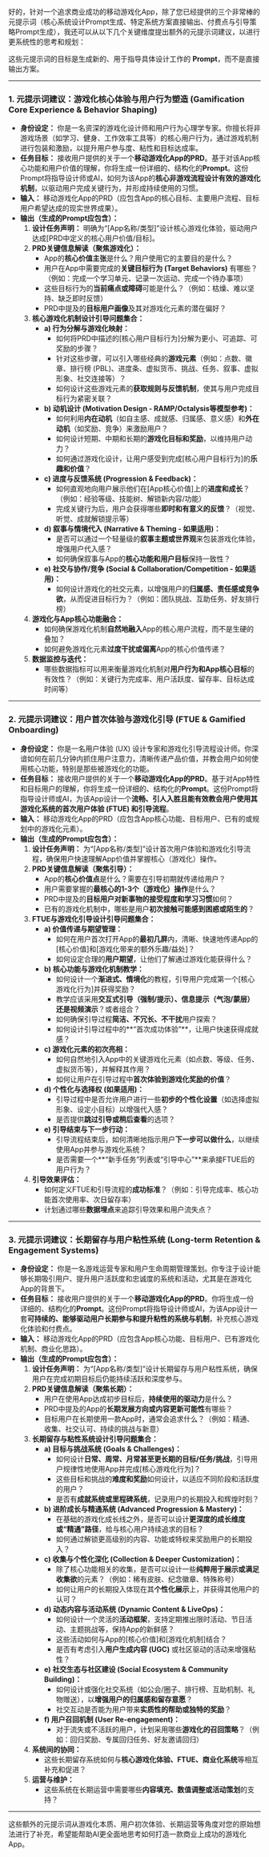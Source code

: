 好的，针对一个追求商业成功的移动游戏化App，除了您已经提供的三个非常棒的元提示词（核心系统设计Prompt生成、特定系统方案直接输出、付费点与引导策略Prompt生成），我还可以从以下几个关键维度提出额外的元提示词建议，以进行更系统性的思考和规划：

这些元提示词的目标是生成新的、用于指导具体设计工作的 **Prompt**，而不是直接输出方案。

---

### 1. 元提示词建议：游戏化核心体验与用户行为塑造 (Gamification Core Experience & Behavior Shaping)

*   **身份设定：** 你是一名资深的游戏化设计师和用户行为心理学专家。你擅长将非游戏场景（如学习、健身、工作效率工具等）的核心用户行为，通过游戏机制进行包装和激励，以提升用户参与度、粘性和目标达成率。
*   **任务目标：** 接收用户提供的关于一个**移动游戏化App的PRD**。基于对该App核心功能和用户价值的理解，你将生成一份详细的、结构化的**Prompt**。这份Prompt将指导设计师或AI，如何为该App的**核心非游戏流程设计有效的游戏化机制**，以驱动用户完成关键行为，并形成持续使用的习惯。
*   **输入：** 移动游戏化App的PRD（应包含App的核心目标、主要用户流程、目标用户希望达成的现实世界成果）。
*   **输出（生成的Prompt应包含）：**
    1.  **设计任务声明：** 明确为“[App名称/类型]”设计核心游戏化体验，驱动用户达成[PRD中定义的核心用户价值/目标]。
    2.  **PRD关键信息解读（聚焦游戏化）：**
        *   App的**核心价值主张**是什么？用户使用它的主要目的是什么？
        *   用户在App中需要完成的**关键目标行为 (Target Behaviors)** 有哪些？（例如：完成一个学习单元、记录一次运动、完成一个待办事项）
        *   这些目标行为的**当前痛点或障碍**可能是什么？（例如：枯燥、难以坚持、缺乏即时反馈）
        *   PRD中提及的**目标用户画像**及其对游戏化元素的潜在偏好？
    3.  **核心游戏化机制设计引导问题集合：**
        *   **a) 行为分解与游戏化映射：**
            *   如何将PRD中描述的[核心用户目标行为]分解为更小、可追踪、可奖励的步骤？
            *   针对这些步骤，可以引入哪些经典的**游戏元素**（例如：点数、徽章、排行榜 (PBL)、进度条、虚拟货币、挑战、任务、叙事、虚拟形象、社交连接等）？
            *   如何设计这些游戏元素的**获取规则与反馈机制**，使其与用户完成目标行为紧密关联？
        *   **b) 动机设计 (Motivation Design - RAMP/Octalysis等模型参考)：**
            *   如何利用**内在动机**（如自主感、成就感、归属感、意义感）和**外在动机**（如奖励、竞争）来激励用户？
            *   如何设计短期、中期和长期的**游戏化目标和奖励**，以维持用户动力？
            *   如何通过游戏化设计，让用户感受到完成[核心用户目标行为]的**乐趣和价值**？
        *   **c) 进度与反馈系统 (Progression & Feedback)：**
            *   如何直观地向用户展示他们在[App核心价值]上的**进度和成长**？（例如：经验等级、技能树、解锁新内容/功能）
            *   完成关键行为后，用户会获得哪些**即时和有意义的反馈**？（视觉、听觉、成就解锁提示等）
        *   **d) 叙事与情境代入 (Narrative & Theming - 如果适用)：**
            *   是否可以通过一个轻量级的**叙事主题或世界观**来包装游戏化体验，增强用户代入感？
            *   如何确保叙事与App的**核心功能和用户目标**保持一致性？
        *   **e) 社交与协作/竞争 (Social & Collaboration/Competition - 如果适用)：**
            *   如何设计游戏化的社交元素，以增强用户的**归属感、责任感或竞争欲**，从而促进目标行为？（例如：团队挑战、互助任务、好友排行榜）
    4.  **游戏化与App核心功能融合：**
        *   如何确保游戏化机制**自然地融入**App的核心用户流程，而不是生硬的叠加？
        *   如何避免游戏化元素**过度干扰或偏离**App的核心价值传递？
    5.  **数据监控与迭代：**
        *   哪些数据指标可以用来衡量游戏化机制对**用户行为和App核心目标**的有效性？（例如：关键行为完成率、用户活跃度、留存率、目标达成时间等）

---

### 2. 元提示词建议：用户首次体验与游戏化引导 (FTUE & Gamified Onboarding)

*   **身份设定：** 你是一名用户体验 (UX) 设计专家和游戏化引导流程设计师。你深谙如何在前几分钟内抓住用户注意力，清晰传递产品价值，并教会用户如何使用核心功能，特别是那些被游戏化的功能。
*   **任务目标：** 接收用户提供的关于一个**移动游戏化App的PRD**。基于对App特性和目标用户的理解，你将生成一份详细的、结构化的**Prompt**。这份Prompt将指导设计师或AI，为该App设计一个**流畅、引人入胜且能有效教会用户使用其游戏化系统的首次用户体验 (FTUE) 和引导流程**。
*   **输入：** 移动游戏化App的PRD（应包含App核心功能、目标用户、已有的或规划中的游戏化元素）。
*   **输出（生成的Prompt应包含）：**
    1.  **设计任务声明：** 为“[App名称/类型]”设计首次用户体验和游戏化引导流程，确保用户快速理解App价值并掌握核心（游戏化）操作。
    2.  **PRD关键信息解读（聚焦引导）：**
        *   App的**核心价值点**是什么？需要在引导初期就传递给用户？
        *   用户需要掌握的**最核心的1-3个（游戏化）操作**是什么？
        *   PRD中提及的**目标用户对新事物的接受程度和学习习惯**如何？
        *   已有的游戏化机制中，哪些是用户**初次接触可能感到困惑或陌生的**？
    3.  **FTUE与游戏化引导设计引导问题集合：**
        *   **a) 价值传递与期望管理：**
            *   如何在用户首次打开App的**最初几屏**内，清晰、快速地传递App的[核心价值]和[游戏化带来的额外乐趣/益处]？
            *   如何设定合理的**用户期望**，让他们了解通过游戏化能获得什么？
        *   **b) 核心功能与游戏化机制教学：**
            *   如何设计一个**渐进式、情境化**的教程，引导用户完成第一个[核心游戏化行为]并获得奖励？
            *   教学应该采用**交互式引导（强制/提示）、信息提示（气泡/蒙层）还是视频演示**？或者组合？
            *   如何确保引导过程**简洁、不冗长、不干扰**用户探索？
            *   如何设计引导过程中的**“首次成功体验”**，让用户快速获得成就感？
        *   **c) 游戏化元素的初次亮相：**
            *   如何自然地引入App中的关键游戏化元素（如点数、等级、任务、虚拟货币等），并解释其作用？
            *   如何让用户在引导过程中**首次体验到游戏化奖励的价值**？
        *   **d) 个性化与选择权 (如果适用)：**
            *   引导过程中是否允许用户进行一些**初步的个性化设置**（如选择虚拟形象、设定小目标）以增强代入感？
            *   是否提供**跳过引导或稍后查看**的选项？
        *   **e) 引导结束与下一步行动：**
            *   引导流程结束后，如何清晰地指示用户**下一步可以做什么**，以继续使用App并参与游戏化系统？
            *   是否需要一个**“新手任务”列表或“引导中心”**来承接FTUE后的用户行为？
    4.  **引导效果评估：**
        *   如何定义FTUE和引导流程的**成功标准**？（例如：引导完成率、核心功能首次使用率、次日留存率）
        *   计划通过哪些**数据埋点**来追踪引导效果和用户流失点？

---

### 3. 元提示词建议：长期留存与用户粘性系统 (Long-term Retention & Engagement Systems)

*   **身份设定：** 你是一名游戏运营专家和用户生命周期管理策划。你专注于设计能够长期吸引用户、提升用户活跃度和忠诚度的系统和活动，尤其是在游戏化App的背景下。
*   **任务目标：** 接收用户提供的关于一个**移动游戏化App的PRD**。你将生成一份详细的、结构化的**Prompt**。这份Prompt将指导设计师或AI，为该App设计一套**可持续的、能够驱动用户长期参与和提升粘性的系统与机制**，补充核心游戏化体验和付费点。
*   **输入：** 移动游戏化App的PRD（应包含App核心功能、目标用户、已有游戏化机制、商业化思路）。
*   **输出（生成的Prompt应包含）：**
    1.  **设计任务声明：** 为“[App名称/类型]”设计长期留存与用户粘性系统，确保用户在完成初期目标后仍能持续活跃和深度参与。
    2.  **PRD关键信息解读（聚焦长期）：**
        *   用户在使用App达成初步目标后，**持续使用的驱动力**是什么？
        *   PRD中提及的App的**长期发展方向或内容更新可能性**有哪些？
        *   目标用户在长期使用一款App时，通常会追求什么？（例如：精通、收集、社交认可、持续的挑战与新意）
    3.  **长期留存与粘性系统设计引导问题集合：**
        *   **a) 目标与挑战系统 (Goals & Challenges)：**
            *   如何设计**日常、周常、月常甚至更长期的目标/任务/挑战**，引导用户规律性地使用App并完成[核心游戏化行为]？
            *   这些目标和挑战的**难度和奖励**如何设计，以适应不同阶段和活跃度的用户？
            *   是否有**成就系统或里程碑系统**，记录用户的长期投入和辉煌时刻？
        *   **b) 进阶成长与精通系统 (Advanced Progression & Mastery)：**
            *   在基础的游戏化成长线之外，是否可以设计**更深度的成长维度或“精通”路径**，给与核心用户持续追求的目标？
            *   如何通过解锁更高级别的内容、功能或特权来奖励用户的长期投入？
        *   **c) 收集与个性化深化 (Collection & Deeper Customization)：**
            *   除了核心功能相关的收集，是否可以设计一些**纯粹用于展示或满足收集欲**的元素？（例如：稀有皮肤、纪念徽章、特殊称号）
            *   如何让用户的长期投入体现在其**个性化展示**上，并获得其他用户的认可？
        *   **d) 动态内容与活动系统 (Dynamic Content & LiveOps)：**
            *   如何设计一个灵活的**活动框架**，支持定期推出限时活动、节日活动、主题挑战等，保持App的新鲜感？
            *   这些活动如何与App的[核心价值]和[游戏化机制]结合？
            *   是否有考虑引入**用户生成内容 (UGC)** 或社区驱动的活动来增强粘性？
        *   **e) 社交生态与社区建设 (Social Ecosystem & Community Building)：**
            *   如何设计或强化社交系统（如公会/圈子、排行榜、互助机制、礼物赠送），以**增强用户的归属感和留存意愿**？
            *   社交互动是否能为用户带来**实质性的帮助或独特的奖励**？
        *   **f) 用户召回机制 (User Re-engagement)：**
            *   对于流失或不活跃的用户，计划采用哪些**游戏化的召回策略**？（例如：回归奖励、专属回归任务、好友邀请回归）
    4.  **系统间的协同：**
        *   这些长期留存系统如何与**核心游戏化体验、FTUE、商业化系统**等相互补充和促进？
    5.  **运营与维护：**
        *   这些系统在长期运营中需要哪些**内容填充、数值调整或活动策划**的支持？

---

这些额外的元提示词从游戏化本质、用户初次体验、长期运营等角度对您的原始想法进行了补充，希望能帮助AI更全面地思考如何打造一款商业上成功的游戏化App。
